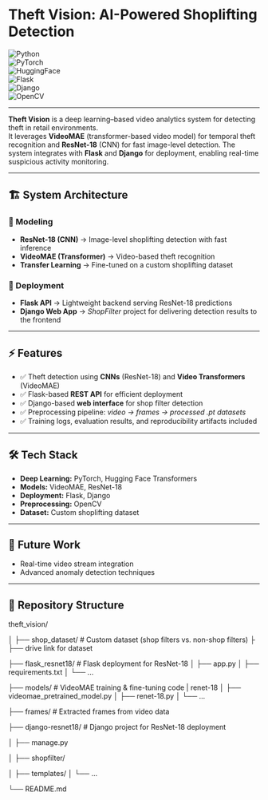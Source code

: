 # Theft Vision: AI-Powered Shoplifting Detection  

![Python](https://img.shields.io/badge/Python-3.9+-blue?logo=python)  
![PyTorch](https://img.shields.io/badge/PyTorch-EE4C2C?logo=pytorch&logoColor=white)  
![HuggingFace](https://img.shields.io/badge/Transformers-yellow?logo=huggingface)  
![Flask](https://img.shields.io/badge/Flask-black?logo=flask)  
![Django](https://img.shields.io/badge/Django-092E20?logo=django&logoColor=white)  
![OpenCV](https://img.shields.io/badge/OpenCV-5C3EE8?logo=opencv&logoColor=white)  

---

**Theft Vision** is a deep learning–based video analytics system for detecting theft in retail environments.  
It leverages **VideoMAE** (transformer-based video model) for temporal theft recognition and **ResNet-18** (CNN) for fast image-level detection. The system integrates with **Flask** and **Django** for deployment, enabling real-time suspicious activity monitoring.  

---

## 🏗️ System Architecture  

### 🔹 Modeling  
- **ResNet-18 (CNN)** → Image-level shoplifting detection with fast inference  
- **VideoMAE (Transformer)** → Video-based theft recognition  
- **Transfer Learning** → Fine-tuned on a custom shoplifting dataset  

### 🔹 Deployment  
- **Flask API** → Lightweight backend serving ResNet-18 predictions  
- **Django Web App** → *ShopFilter* project for delivering detection results to the frontend  

---

## ⚡ Features  
- ✅ Theft detection using **CNNs** (ResNet-18) and **Video Transformers** (VideoMAE)  
- ✅ Flask-based **REST API** for efficient deployment  
- ✅ Django-based **web interface** for shop filter detection  
- ✅ Preprocessing pipeline: *video → frames → processed .pt datasets*  
- ✅ Training logs, evaluation results, and reproducibility artifacts included  

---

## 🛠️ Tech Stack  
- **Deep Learning:** PyTorch, Hugging Face Transformers  
- **Models:** VideoMAE, ResNet-18  
- **Deployment:** Flask, Django  
- **Preprocessing:** OpenCV  
- **Dataset:** Custom shoplifting dataset  

---

## 📌 Future Work  
- Real-time video stream integration  
- Advanced anomaly detection techniques  

---

## 📂 Repository Structure  

theft_vision/


│
├── shop_dataset/ # Custom dataset (shop filters vs. non-shop filters)
├ ├── drive link for dataset


├── flask_resnet18/ # Flask deployment for ResNet-18
│ ├── app.py
│ ├── requirements.txt
│ └── ...


├── models/ # VideoMAE training & fine-tuning code | renet-18 
│ ├── videomae_pretrained_model.py
│ ├── renet-18.py
│ └── ...


├── frames/ # Extracted frames from video data


├── django-resnet18/ # Django project for ResNet-18 deployment

│ ├── manage.py

│ ├── shopfilter/

│ ├── templates/
│ └── ...

└── README.md
